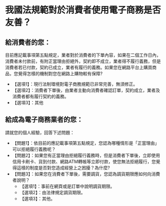 # 我國法規範對於消費者使用電子商務是否友善？

## 給消費者的您：
目前應記載事項第五點規定，業者對於消費者的下單內容，如果在二個工作日內，消費者未付款前，有附正當理由拒絕外，契約即不成立，業者得不履行義務，但是消費者若已付款，契約已成立，業者有履行的義務。如果您在網路平台上購買商品，您覺得怎樣的機制對您在網路上購物較有保障?
+ 【選項1】：現行法制環境對電子商務規範已非常完善，無須修正。
+ 【選項2】：消費者下單後，由業者主動向消費者確認訂單，契約成立，業者及消費者都有履行契約的義務。
+ 【選項3】：其他

## 給成為電子商務業者的您：
請就您的個人經驗，回答下述問題：

+ 【問題1】：依目前的應記載事項第五點規定，您認為哪種情形是「正當理由」可以拒絕履行義務呢？
+ 【問題2】：如果您有正當理由拒絕履行義務時，但是消費者下單後，立即使用信用卡刷卡、貨到付款、網路ATM轉帳等立即付款，使您無法拒絕履行，您覺得這樣的制度是否對您造成經營上之困擾？為什麼?
+ 【問題3】：如果您在消費者下單後，需要調貨，您認為調貨期限應如何向消費者說明？
  + 【選項1】：事前在網頁或是訂單中說明調貨期限。
  + 【選項2】：由法律規定調貨期限。
  + 【選項3】：其他。
